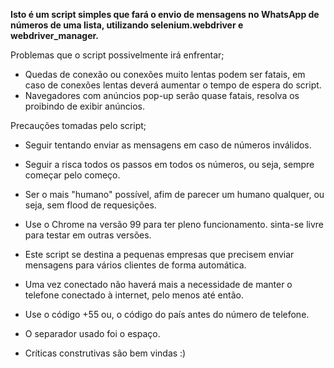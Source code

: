 <b>Isto é um script simples que fará o envio de mensagens no WhatsApp de números de uma lista, utilizando selenium.webdriver e webdriver_manager.</b>

Problemas que o script possivelmente irá enfrentar;

- Quedas de conexão ou conexões muito lentas podem ser fatais, em caso de conexões lentas deverá aumentar o tempo de espera do script.
- Navegadores com anúncios pop-up serão quase fatais, resolva os proibindo de exibir anúncios.

Precauções tomadas pelo script;

- Seguir tentando enviar as mensagens em caso de números inválidos.
- Seguir a risca todos os passos em todos os números, ou seja, sempre começar pelo começo.
- Ser o mais "humano" possível, afim de parecer um humano qualquer, ou seja, sem flood de requesições.

- Use o Chrome na versão 99 para ter pleno funcionamento. sinta-se livre para testar em outras versões.
- Este script se destina a pequenas empresas que precisem enviar mensagens para vários clientes de forma automática.
- Uma vez conectado não haverá mais a necessidade de manter o telefone conectado à internet, pelo menos até então.
- Use o código +55 ou, o código do país antes do número de telefone.
- O separador usado foi o espaço.
- Críticas construtivas são bem vindas :)
